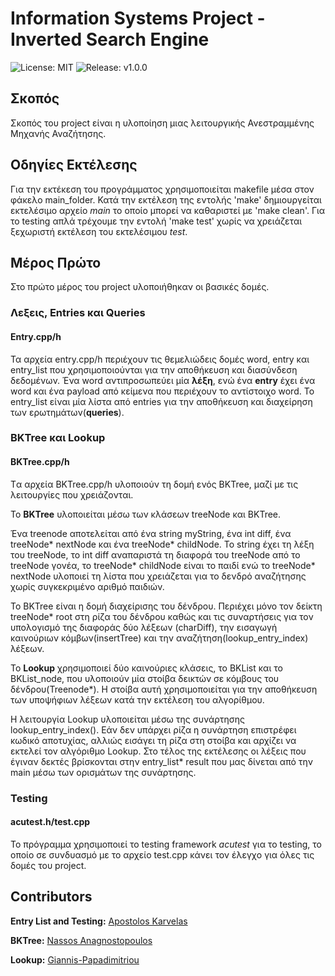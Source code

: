 
# Information Systems Project - Inverted Search Engine
![License: MIT](https://img.shields.io/badge/License-MIT-blue.svg)
![Release: v1.0.0](https://img.shields.io/github/v/release/nassosanagn/Vaccine-Monitor-App?include_prereleases)


## Σκοπός

Σκοπός του project είναι η υλοποίηση μιας λειτουργικής Ανεστραμμένης Μηχανής Αναζήτησης. 

## Οδηγίες Εκτέλεσης

Για την εκτέκεση του προγράμματος χρησιμοποιείται makefile μέσα στον φάκελο main_folder. Κατά την εκτέλεση της εντολής 'make' δημιουργείται εκτελέσιμο αρχείο *main* το οποίο μπορεί να καθαριστεί με 'make clean'. Για το testing απλά τρέχουμε την εντολή 'make test' χωρίς να χρειάζεται ξεχωριστή εκτέλεση του εκτελέσιμου *test*.

## Μέρος Πρώτο

Στο πρώτο μέρος του project υλοποιήθηκαν οι βασικές δομές.

### Λεξεις, Entries και Queries

#### Entry.cpp/h

Τα αρχεία entry.cpp/h περιέχουν τις θεμελιώδεις δομές word, entry και entry_list που χρησιμοποιούνται για την αποθήκευση και διασύνδεση δεδομένων. Ένα word αντιπροσωπεύει μία **λέξη**, ενώ ένα **entry** έχει ένα word και ένα payload από κείμενα που περιέχουν το αντίστοιχο word. Το entry_list είναι μία λίστα από entries για την αποθήκευση και διαχείρηση των ερωτημάτων(**queries**). 

### BKTree και Lookup

#### BKTree.cpp/h

Tα αρχεία BKTree.cpp/h υλοποιούν τη δομή ενός BKTree, μαζί με τις λειτουργίες που χρειάζονται. 

Το **BKTree** υλοποιείται μέσω των κλάσεων treeNode και BKTree. 

Ένα treenode αποτελείται από ένα string myString, ένα int diff, ένα treeNode* nextNode και ένα treeNode* childNode. Το string έχει τη λέξη του treeNode, το int diff αναπαριστά τη διαφορά του treeNode από το treeNode γονέα, το treeNode* childNode είναι το παιδί ενώ το treeNode* nextNode υλοποιεί τη λίστα που χρειάζεται για το δενδρό αναζήτησης χωρίς συγκεκριμένο αριθμό παιδιών. 

Το BKTree είναι η δομή διαχείρισης του δένδρου. Περιέχει μόνο τον δείκτη treeNode* root στη ρίζα του δένδρου καθώς και τις συναρτήσεις για τον υπολογισμό της διαφοράς δύο λέξεων (charDiff), την εισαγωγή καινούριων κόμβων(insertTree) και την αναζήτηση(lookup_entry_index) λέξεων.

Το **Lookup** χρησιμοποιεί δύο καινούριες κλάσεις, το BKList και το BKList_node, που υλοποιούν μία στοίβα δεικτών σε κόμβους του δένδρου(Treenode*). Η στοίβα αυτή χρησιμοποιείται για την αποθήκευση των υποψήφιων λέξεων κατά την εκτέλεση του αλγορίθμου.

Η λειτουργία Lookup υλοποιείται μέσω της συνάρτησης lookup_entry_index(). Εάν δεν υπάρχει ρίζα η συνάρτηση επιστρέφει κωδικό αποτυχίας, αλλιώς εισάγει τη ρίζα στη στοίβα και αρχίζει να εκτελεί τον αλγόριθμο Lookup. Στο τέλος της εκτέλεσης οι λέξεις που έγιναν δεκτές βρίσκονται στην entry_list* result που μας δίνεται από την main μέσω των ορισμάτων της συνάρτησης.

### Testing

#### acutest.h/test.cpp

Το πρόγραμμα χρησιμοποιεί το testing framework *acutest* για το testing, το οποίο σε συνδυασμό με το αρχείο test.cpp κάνει τον έλεγχο για όλες τις δομές του project.

## Contributors

**Entry List and Testing:** [Apostolos Karvelas](https://github.com/TollisK)

**BKTree:** [Nassos Anagnostopoulos](https://github.com/nassosanagn)

**Lookup:** [Giannis-Papadimitriou](https://github.com/Giannis-Papadimitriou)
